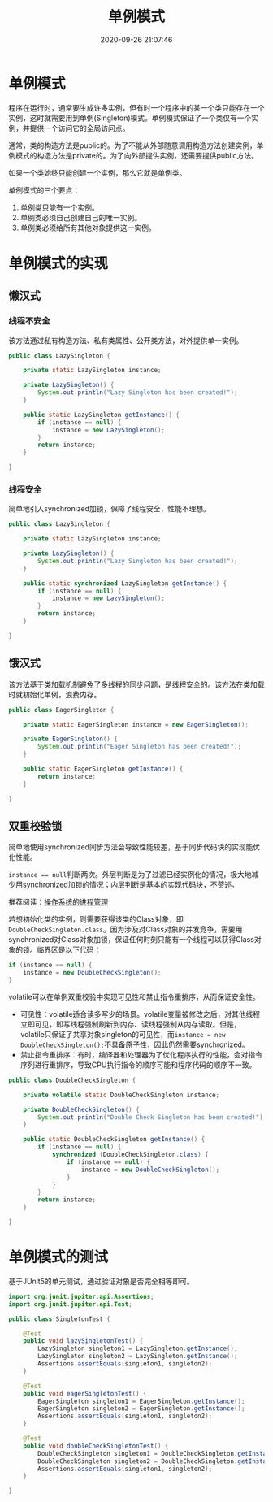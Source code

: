 ﻿---
title: 单例模式
date: 2020-09-26 21:07:46
summary: 本文分享单例模式的设计与实现。
tags:
- 设计模式
categories:
- 程序设计
---

# 单例模式

程序在运行时，通常要生成许多实例，但有时一个程序中的某一个类只能存在一个实例，这时就需要用到单例(Singleton)模式。单例模式保证了一个类仅有一个实例，并提供一个访问它的全局访问点。

通常，类的构造方法是public的。为了不能从外部随意调用构造方法创建实例，单例模式的构造方法是private的。为了向外部提供实例，还需要提供public方法。

如果一个类始终只能创建一个实例，那么它就是单例类。

单例模式的三个要点：
1. 单例类只能有一个实例。
2. 单例类必须自己创建自己的唯一实例。
3. 单例类必须给所有其他对象提供这一实例。

# 单例模式的实现

## 懒汉式

### 线程不安全

该方法通过私有构造方法、私有类属性、公开类方法，对外提供单一实例。

```java
public class LazySingleton {

    private static LazySingleton instance;

    private LazySingleton() {
        System.out.println("Lazy Singleton has been created!");
    }

    public static LazySingleton getInstance() {
        if (instance == null) {
            instance = new LazySingleton();
        }
        return instance;
    }

}
```

### 线程安全

简单地引入synchronized加锁，保障了线程安全，性能不理想。

```java
public class LazySingleton {

    private static LazySingleton instance;

    private LazySingleton() {
        System.out.println("Lazy Singleton has been created!");
    }

    public static synchronized LazySingleton getInstance() {
        if (instance == null) {
            instance = new LazySingleton();
        }
        return instance;
    }

}
```

## 饿汉式

该方法基于类加载机制避免了多线程的同步问题，是线程安全的。该方法在类加载时就初始化单例，浪费内存。

```java
public class EagerSingleton {

    private static EagerSingleton instance = new EagerSingleton();

    private EagerSingleton() {
        System.out.println("Eager Singleton has been created!");
    }

    public static EagerSingleton getInstance() {
        return instance;
    }

}
```

## 双重校验锁

简单地使用synchronized同步方法会导致性能较差，基于同步代码块的实现能优化性能。

`instance == null`判断两次。外层判断是为了过滤已经实例化的情况，极大地减少用synchronized加锁的情况；内层判断是基本的实现代码块，不赘述。

推荐阅读：[操作系统的进程管理](https://blankspace.blog.csdn.net/article/details/128746107)

若想初始化类的实例，则需要获得该类的Class对象，即`DoubleCheckSingleton.class`。因为涉及对Class对象的并发竞争，需要用synchronized对Class对象加锁，保证任何时刻只能有一个线程可以获得Class对象的锁。临界区是以下代码：
```java
if (instance == null) {
    instance = new DoubleCheckSingleton();
}
```

volatile可以在单例双重校验中实现可见性和禁止指令重排序，从而保证安全性。
- 可见性：volatile适合读多写少的场景。volatile变量被修改之后，对其他线程立即可见，即写线程强制刷新到内存、读线程强制从内存读取。但是，volatile只保证了共享对象singleton的可见性，而`instance = new DoubleCheckSingleton();`不具备原子性，因此仍然需要synchronized。
- 禁止指令重排序：有时，编译器和处理器为了优化程序执行的性能，会对指令序列进行重排序，导致CPU执行指令的顺序可能和程序代码的顺序不一致。

```java
public class DoubleCheckSingleton {

    private volatile static DoubleCheckSingleton instance;

    private DoubleCheckSingleton() {
        System.out.println("Double Check Singleton has been created!");
    }

    public static DoubleCheckSingleton getInstance() {
        if (instance == null) {
            synchronized (DoubleCheckSingleton.class) {
                if (instance == null) {
                    instance = new DoubleCheckSingleton();
                }
            }
        }
        return instance;
    }

}
```

# 单例模式的测试

基于JUnit5的单元测试，通过验证对象是否完全相等即可。

```java
import org.junit.jupiter.api.Assertions;
import org.junit.jupiter.api.Test;

public class SingletonTest {

    @Test
    public void lazySingletonTest() {
        LazySingleton singleton1 = LazySingleton.getInstance();
        LazySingleton singleton2 = LazySingleton.getInstance();
        Assertions.assertEquals(singleton1, singleton2);
    }

    @Test
    public void eagerSingletonTest() {
        EagerSingleton singleton1 = EagerSingleton.getInstance();
        EagerSingleton singleton2 = EagerSingleton.getInstance();
        Assertions.assertEquals(singleton1, singleton2);
    }

    @Test
    public void doubleCheckSingletonTest() {
        DoubleCheckSingleton singleton1 = DoubleCheckSingleton.getInstance();
        DoubleCheckSingleton singleton2 = DoubleCheckSingleton.getInstance();
        Assertions.assertEquals(singleton1, singleton2);
    }

}
```
